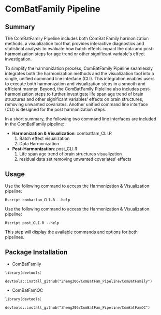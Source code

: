# ComBatFamily Pipeline

## Summary

The ComBatFamily Pipeline includes both ComBat Family harmonization methods, a visualization tool that provides interactive diagnostics and statistical analysis to evaluate how batch effects impact the data and post-harmonization steps for age trend or other significant variable's effect investigation.

To simplify the harmonization process, ComBatFamily Pipeline seamlessly integrates both the harmonization methods and the visualization tool into a single, unified command line interface (CLI). This integration enables users to execute both harmonization and visualization steps in a smooth and efficient manner. Beyond, the ComBatFamily Pipleline also includes post-harmonization steps to further investigate life span age trend of brain structures and other significant variables' effects on brain structures, removing unwanted covariates. Another unified command line interface (CLI) is designed for the post harmonization steps.

In a short summary, the following two command line interfaces are included in the ComBatFamily pipeline:

-   **Harmonization & Visualization**: combatfam_CLI.R
    1) Batch effect visualization
    2) Data Harmonization
-   **Post-Harmonization**: post_CLI.R
    1) Life span age trend of brain structures visualization
    2) residual data set removing unwanted covariates' effects

## Usage

Use the following command to access the Harmonization & Visualization pipeline:

```
Rscript combatfam_CLI.R --help
```

Use the following command to access the Harmonization & Visualization pipeline:

```
Rscript post_CLI.R --help
```

This step will display the available commands and options for both pipelines.

## Package Installation

-   ComBatFamily

```{r}
library(devtools)

devtools::install_github("Zheng206/ComBatFam_Pipeline/ComBatFamily")

```

-   ComBatFamQC

```{r}
library(devtools)

devtools::install_github("Zheng206/ComBatFam_Pipeline/ComBatFamQC")
```